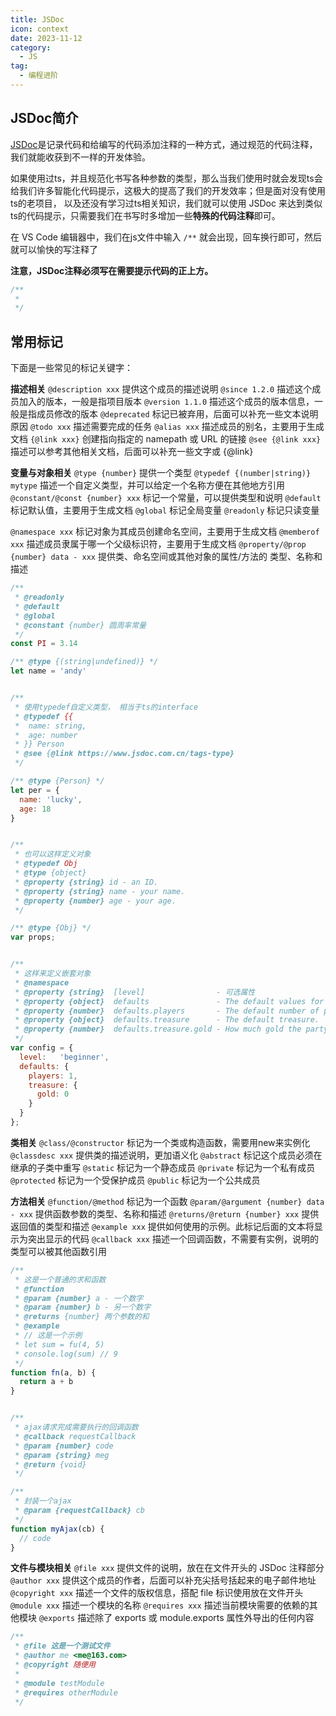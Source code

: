 ```yaml
---
title: JSDoc
icon: context
date: 2023-11-12
category:
  - JS
tag:
  - 编程进阶
---
```



## JSDoc简介

[JSDoc](https://www.jsdoc.com.cn/)是记录代码和给编写的代码添加注释的一种方式，通过规范的代码注释，我们就能收获到不一样的开发体验。

如果使用过ts，并且规范化书写各种参数的类型，那么当我们使用时就会发现ts会给我们许多智能化代码提示，这极大的提高了我们的开发效率；但是面对没有使用ts的老项目，
以及还没有学习过ts相关知识，我们就可以使用 JSDoc 来达到类似ts的代码提示，只需要我们在书写时多增加一些**特殊的代码注释**即可。

在 VS Code 编辑器中，我们在js文件中输入 `/**` 就会出现，回车换行即可，然后就可以愉快的写注释了

**注意，JSDoc注释必须写在需要提示代码的正上方。**
```js
/**
 * 
 */
```



## 常用标记

下面是一些常见的标记关键字：



**描述相关**
`@description xxx`  提供这个成员的描述说明
`@since 1.2.0`  描述这个成员加入的版本，一般是指项目版本
`@version 1.1.0`  描述这个成员的版本信息，一般是指成员修改的版本
`@deprecated`  标记已被弃用，后面可以补充一些文本说明原因
`@todo xxx`  描述需要完成的任务
`@alias xxx`  描述成员的别名，主要用于生成文档
`{@link xxx}` 创建指向指定的 namepath 或 URL 的链接
`@see {@link xxx}`  描述可以参考其他相关文档，后面可以补充一些文字或 {@link}



**变量与对象相关**
`@type {number}`  提供一个类型
`@typedef {(number|string)} mytype` 描述一个自定义类型，并可以给定一个名称方便在其他地方引用
`@constant/@const {number} xxx`  标记一个常量，可以提供类型和说明
`@default`  标记默认值，主要用于生成文档
`@global`  标记全局变量
`@readonly`  标记只读变量

`@namespace xxx` 标记对象为其成员创建命名空间，主要用于生成文档
`@memberof xxx`  描述成员隶属于哪一个父级标识符，主要用于生成文档
`@property/@prop {number} data - xxx`  提供类、命名空间或其他对象的属性/方法的 类型、名称和描述

```js
/**
 * @readonly
 * @default
 * @global
 * @constant {number} 圆周率常量
 */
const PI = 3.14

/** @type {(string|undefined)} */
let name = 'andy'


/**
 * 使用typedef自定义类型， 相当于ts的interface
 * @typedef {{
 *  name: string,
 *  age: number
 * }} Person
 * @see {@link https://www.jsdoc.com.cn/tags-type}
 */

/** @type {Person} */
let per = {
  name: 'lucky',
  age: 18
}


/**
 * 也可以这样定义对象
 * @typedef Obj
 * @type {object}
 * @property {string} id - an ID.
 * @property {string} name - your name.
 * @property {number} age - your age.
 */

/** @type {Obj} */
var props;


/**
 * 这样来定义嵌套对象
 * @namespace
 * @property {string}  [level]                - 可选属性
 * @property {object}  defaults               - The default values for parties.
 * @property {number}  defaults.players       - The default number of players.
 * @property {object}  defaults.treasure      - The default treasure.
 * @property {number}  defaults.treasure.gold - How much gold the party starts with.
 */
var config = {
  level:   'beginner',
  defaults: {
    players: 1,
    treasure: {
      gold: 0
    }
  }
};

```




**类相关**
`@class/@constructor`  标记为一个类或构造函数，需要用new来实例化
`@classdesc xxx`  提供类的描述说明，更加语义化
`@abstract`  标记这个成员必须在继承的子类中重写
`@static`  标记为一个静态成员
`@private`  标记为一个私有成员
`@protected`  标记为一个受保护成员
`@public`  标记为一个公共成员



**方法相关**
`@function/@method`  标记为一个函数
`@param/@argument {number} data - xxx`  提供函数参数的类型、名称和描述
`@returns/@return {number} xxx`  提供返回值的类型和描述
`@example xxx`  提供如何使用的示例。此标记后面的文本将显示为突出显示的代码
`@callback xxx`  描述一个回调函数，不需要有实例，说明的类型可以被其他函数引用

```js
/**
 * 这是一个普通的求和函数
 * @function
 * @param {number} a - 一个数字
 * @param {number} b - 另一个数字
 * @returns {number} 两个参数的和
 * @example
 * // 这是一个示例
 * let sum = fu(4, 5)
 * console.log(sum) // 9
 */
function fn(a, b) {
  return a + b
}


/**
 * ajax请求完成需要执行的回调函数
 * @callback requestCallback
 * @param {number} code 
 * @param {string} meg 
 * @return {void}
 */

/**
 * 封装一个ajax
 * @param {requestCallback} cb
 */
function myAjax(cb) {
  // code
}
```



**文件与模块相关**
`@file xxx`  提供文件的说明，放在在文件开头的 JSDoc 注释部分
`@author xxx`  提供这个成员的作者，后面可以补充尖括号括起来的电子邮件地址
`@copyright xxx`  描述一个文件的版权信息，搭配 file 标识使用放在文件开头
`@module xxx`  描述一个模块的名称
`@requires xxx`  描述当前模块需要的依赖的其他模块
`@exports`  描述除了 exports 或 module.exports 属性外导出的任何内容

```js
/**
 * @file 这是一个测试文件
 * @author me <me@163.com>
 * @copyright 随便用
 * 
 * @module testModule
 * @requires otherModule
 */

```